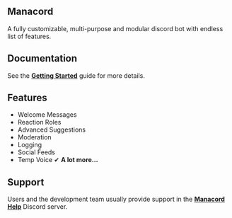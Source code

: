 ## Manacord

A fully customizable, multi-purpose and modular discord bot with endless list of features.

## Documentation

See the **[Getting Started](/getting-started)** guide for more details.

## Features

- Welcome Messages
- Reaction Roles
- Advanced Suggestions
- Moderation
- Logging
- Social Feeds
- Temp Voice
✔ **A lot more...**

## Support

Users and the development team usually provide support in the **[Manacord Help](https://dc.manacord.xyz)** Discord server.
